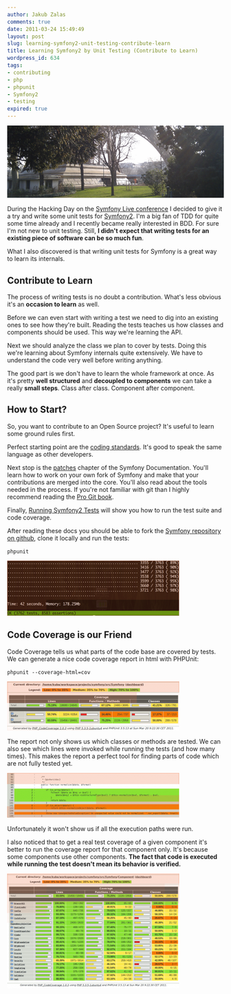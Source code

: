 ```yaml
---
author: Jakub Zalas
comments: true
date: 2011-03-24 15:49:49
layout: post
slug: learning-symfony2-unit-testing-contribute-learn
title: Learning Symfony2 by Unit Testing (Contribute to Learn)
wordpress_id: 634
tags:
- contributing
- php
- phpunit
- Symfony2
- testing
expired: true
---
```


<div class="text-center">
    <img src="/uploads/wp/2011/03/unit-testing.png" title="Paris" alt="Paris" class="img-responsive" />
</div>




During the Hacking Day on the [Symfony Live conference](http://zalas.eu/symfony-live-2011/) I decided to give it a try and write some unit tests for [Symfony2](http://symfony.com). I'm a big fan of TDD for quite some time already and I recently became really interested in BDD. For sure I'm not new to unit testing. Still, **I didn't expect that writing tests for an existing piece of software can be so much fun**.


What I also discovered is that writing unit tests for Symfony is a great way to learn its internals.


## Contribute to Learn


The process of writing tests is no doubt a contribution. What's less obvious it's an **occasion to learn** as well.

Before we can even start with writing a test we need to dig into an existing ones to see how they're built. Reading the tests teaches us how classes and components should be used. This way we're learning the API.

Next we should analyze the class we plan to cover by tests. Doing this we're learning about Symfony internals quite extensively. We have to understand the code very well before writing anything.

The good part is we don't have to learn the whole framework at once. As it's pretty **well structured** and **decoupled to components** we can take a really **small steps**. Class after class. Component after component.


## How to Start?


So, you want to contribute to an Open Source project? It's useful to learn some ground rules first.

Perfect starting point are the [coding standards](http://symfony.com/doc/2.0/contributing/code/standards.html). It's good to speak the same language as other developers.

Next stop is the [patches](http://symfony.com/doc/2.0/contributing/code/patches.html) chapter of the Symfony Documentation. You'll learn how to work on your own fork of Symfony and make that your contributions are merged into the core. You'll also read about the tools needed in the process. If you're not familiar with git than I highly recommend reading the [Pro Git book](http://progit.org/book/).

Finally, [Running Symfony2 Tests](http://symfony.com/doc/2.0/contributing/code/tests.html) will show you how to run the test suite and code coverage.

After reading these docs you should be able to fork the [Symfony repository on github](http://github.com/symfony/symfony), clone it locally and run the tests:

    
    phpunit




<div class="text-center">
    <a href="/uploads/wp/2011/03/phpunit-output.png"><img src="/uploads/wp/2011/03/phpunit-output-400x128.png" title="PhpUnit output" alt="PhpUnit output" class="img-responsive" /></a>
</div>





## Code Coverage is our Friend


Code Coverage tells us what parts of the code base are covered by tests. We can generate a nice code coverage report in html with PHPUnit:

    
    phpunit --coverage-html=cov


<div class="text-center">
    <a href="/uploads/wp/2011/03/symfony2-test-coverage.png"><img src="/uploads/wp/2011/03/symfony2-test-coverage-400x114.png" title="Symfony2 test coverage" alt="Symfony2 test coverage" class="img-responsive" /></a>
</div>

The report not only shows us which classes or methods are tested. We can also see which lines were invoked while running the tests (and how many times). This makes the report a perfect tool for finding parts of code which are not fully tested yet.

<div class="text-center">
    <a href="/uploads/wp/2011/03/symfony2-class-test-coverage.png"><img src="/uploads/wp/2011/03/symfony2-class-test-coverage-400x104.png" title="Symfony2 class test coverage" alt="Symfony2 class test coverage" class="img-responsive" /></a>
</div>

Unfortunately it won't show us if all the execution paths were run.

I also noticed that to get a real test coverage of a given component it's better to run the coverage report for that component only. It's because some components use other components. **The fact that code is executed while running the test doesn't mean its behavior is verified.**

<div class="text-center">
    <a href="/uploads/wp/2011/03/symfony2-components-test-coverage.png"><img src="/uploads/wp/2011/03/symfony2-components-test-coverage-400x266.png" title="Symfony2 component test coverage" alt="Symfony2 component test coverage" class="img-responsive" /></a>
</div>



